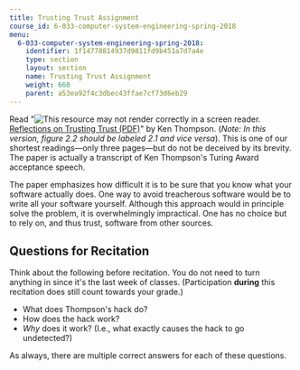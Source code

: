 ```yaml
---
title: Trusting Trust Assignment
course_id: 6-033-computer-system-engineering-spring-2018
menu:
  6-033-computer-system-engineering-spring-2018:
    identifier: 1f14778814937d9811fd9b451a7d7a4e
    type: section
    layout: section
    name: Trusting Trust Assignment
    weight: 660
    parent: a53ea92f4c3dbec43ffae7cf73d6eb29
---
```

Read "![This resource may not render correctly in a screen reader.](/images/inacessible.gif)[Reflections on Trusting Trust (PDF)](https://www.archive.ece.cmu.edu/~ganger/712.fall02/papers/p761-thompson.pdf)" by Ken Thompson. (_Note: In this version, figure 2.2 should be labeled 2.1 and vice versa_). This is one of our shortest readings—only three pages—but do not be deceived by its brevity. The paper is actually a transcript of Ken Thompson's Turing Award acceptance speech.

The paper emphasizes how difficult it is to be sure that you know what your software actually does. One way to avoid treacherous software would be to write all your software yourself. Although this approach would in principle solve the problem, it is overwhelmingly impractical. One has no choice but to rely on, and thus trust, software from other sources.

Questions for Recitation
------------------------

Think about the following before recitation. You do not need to turn anything in since it's the last week of classes. (Participation **during** this recitation does still count towards your grade.)

*   What does Thompson's hack do?
*   How does the hack work?
*   _Why_ does it work? (I.e., what exactly causes the hack to go undetected?)

As always, there are multiple correct answers for each of these questions.